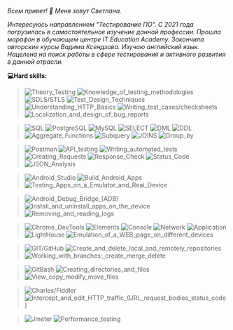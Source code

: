 
<!--
**LanaBri4/LanaBri4** is a ✨ _special_ ✨ repository because its `README.md` (this file) appears on your GitHub profile.

Here are some ideas to get you started:

- 🔭 I’m currently working on ...
- 🌱 I’m currently learning ...
- 👯 I’m looking to collaborate on ...
- 🤔 I’m looking for help with ...
- 💬 Ask me about ...
- 📫 How to reach me: ...
- 😄 Pronouns: ...
- ⚡ Fun fact: ...
-->
<i> Всем привет! 👋 Меня зовут Светлана.

Интересуюсь направлением "Тестирование ПО".
С 2021 года погрузилась в самостоятельное изучение данной профессии. 
Прошла марафон в обучающем центре IT Education Academy. 
Закончила авторские курсы Вадима Ксендзова. Изучаю английский язык.
Нацелена на поиск работы в сфере тестирования и активного развития в данной отрасли. </i>


<b>:computer:Hard skills:</b>

> ![Theory_Testing](https://img.shields.io/badge/-Theory_Testing-darkgrey?style=plastic)
![Knowledge_of_testing_methodologies](https://img.shields.io/badge/-Knowledge_of_testing_methodologies-orange?style=plastic)
![SDLS/STLS](https://img.shields.io/badge/-SDLS/STLS-orange?style=plastic)
![Test_Design_Techniques](https://img.shields.io/badge/-Test_Design_Techniques-orange?style=plastic)
![Understanding_HTTP_Basics](https://img.shields.io/badge/-Understanding_HTTP_Basics-orange?style=plastic)
![Writing_test_cases/checksheets](https://img.shields.io/badge/-Writing_test_cases/checksheets-orange?style=plastic)
![Localization_and_design_of_bug_reports](https://img.shields.io/badge/-Localization_and_design_of_bug_reports-orange?style=plastic)

> ![SQL](https://img.shields.io/badge/-SQL-darkgrey?style=plastic)
![PostgreSQL](https://img.shields.io/badge/-PostgreSQL-orange?style=plastic)
![MySQL](https://img.shields.io/badge/-MySQL-orange?style=plastic)
![SELECT](https://img.shields.io/badge/-SELECT-orange?style=plastic)
![DML](https://img.shields.io/badge/-DML-orange?style=plastic)
![DDL](https://img.shields.io/badge/-DDL-orange?style=plastic)
![Aggregate_Functions](https://img.shields.io/badge/-Aggregate_Functions-orange?style=plastic)
![Subquery](https://img.shields.io/badge/-Subquery-orange?style=plastic)
![JOINS](https://img.shields.io/badge/-JOINS-orange?style=plastic)
![Group_by](https://img.shields.io/badge/-Group_by-orange?style=plastic)

> ![Postman](https://img.shields.io/badge/-Postman-darkgrey?style=plastic)
![API_testing](https://img.shields.io/badge/-API_testing-orange?style=plastic)
![Writing_automated_tests](https://img.shields.io/badge/-Writing_automated_test-orange?style=plastic)
![Creating_Requests](https://img.shields.io/badge/-Creating_requests-orange?style=plastic)
![Response_Check](https://img.shields.io/badge/-Response_check-orange?style=plastic)
![Status_Code](https://img.shields.io/badge/-Status_code-orange?style=plastic)
![JSON_Analysis](https://img.shields.io/badge/-JSON_analysis-orange?style=plastic)

> ![Android_Studio](https://img.shields.io/badge/Android_Studio-darkgrey?style=plastic)
![Build_Android_Apps](https://img.shields.io/badge/-Build_Android_apps-orange?style=plastic)
![Testing_Apps_on_a_Emulator_and_Real_Device](https://img.shields.io/badge/Testing_apps_on_a_emulator_and_real_device-orange?style=plastic)

> ![Android_Debug_Bridge_(ADB)](https://img.shields.io/badge/Android_Debug_Bridge_(ADB)-darkgrey?style=plastic)
![Install_and_uninstall_apps_on_the_device](https://img.shields.io/badge/-Install_and_uninstall_apps_on_the_device-orange?style=plastic)
![Removing_and_reading_logs](https://img.shields.io/badge/-Removing_and_reading_logs-orange?style=plastic)

> ![Chrome_DevTools](https://img.shields.io/badge/Chrome_DevTools-darkgrey?style=plastic)
![Elements](https://img.shields.io/badge/-Elements-orange?style=plastic)
![Console](https://img.shields.io/badge/-Console-orange?style=plastic)
![Network](https://img.shields.io/badge/-Network-orange?style=plastic)
![Application](https://img.shields.io/badge/-Application-orange?style=plastic)
![LightHouse](https://img.shields.io/badge/-LightHouse-orange?style=plastic)
![Emulation_of_a_WEB_page_on_different_devices](https://img.shields.io/badge/-Emulation_of_a_WEB_page_on_different_devices-orange?style=plastic)

> ![GIT/GitHub](https://img.shields.io/badge/GIT/GitHub-darkgrey?style=plastic)
![Create_and_delete_local_and_remotely_repositories](https://img.shields.io/badge/Create_and_delete_local_and_remotely_repositories-orange?style=plastic)
![Working_with_branches:_create_merge_delete](https://img.shields.io/badge/-Working_with_branches:_create_merge_delete-orange?style=plastic)

 > ![GitBash](https://img.shields.io/badge/GitBash-darkgrey?style=plastic)
![Creating_directories_and_files](https://img.shields.io/badge/-Creating_directories_and_files-orange?style=plastic)
![View_copy_modify_move_files](https://img.shields.io/badge/-View_copy_modify_move_files-orange?style=plastic)

> ![Charles/Fiddler](https://img.shields.io/badge/-Charles/Fiddler-darkgrey?style=plastic)
![Intercept_and_edit_HTTP_traffic_(URL_request_bodies_status_code)](https://img.shields.io/badge/-Intercept_and_edit_HTTP_traffic_(URL_request_bodies_status_code)-orange?style=plastic)

> ![Jmeter](https://img.shields.io/badge/Jmeter-darkgrey?style=plastic)
![Performance_testing](https://img.shields.io/badge/-Performance_testing-orange?style=plastic)
